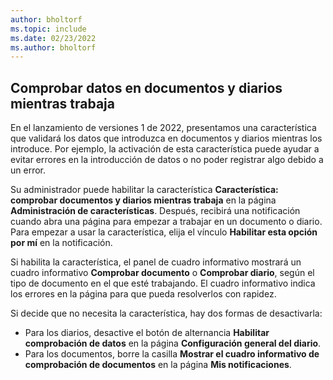 ```yaml
---
author: bholtorf
ms.topic: include
ms.date: 02/23/2022
ms.author: bholtorf
---
```

## <a name="check-data-in-documents-and-journals-while-you-work"></a><a name="check-data-in-documents-and-journals-while-you-work"></a>Comprobar datos en documentos y diarios mientras trabaja

En el lanzamiento de versiones 1 de 2022, presentamos una característica que validará los datos que introduzca en documentos y diarios mientras los introduce. Por ejemplo, la activación de esta característica puede ayudar a evitar errores en la introducción de datos o no poder registrar algo debido a un error. 

Su administrador puede habilitar la característica **Característica: comprobar documentos y diarios mientras trabaja** en la página **Administración de características**. Después, recibirá una notificación cuando abra una página para empezar a trabajar en un documento o diario. Para empezar a usar la característica, elija el vínculo **Habilitar esta opción por mí** en la notificación. 

Si habilita la característica, el panel de cuadro informativo mostrará un cuadro informativo **Comprobar documento** o **Comprobar diario**, según el tipo de documento en el que esté trabajando. El cuadro informativo indica los errores en la página para que pueda resolverlos con rapidez.

Si decide que no necesita la característica, hay dos formas de desactivarla:

* Para los diarios, desactive el botón de alternancia **Habilitar comprobación de datos** en la página **Configuración general del diario**.
* Para los documentos, borre la casilla **Mostrar el cuadro informativo de comprobación de documentos** en la página **Mis notificaciones**.
